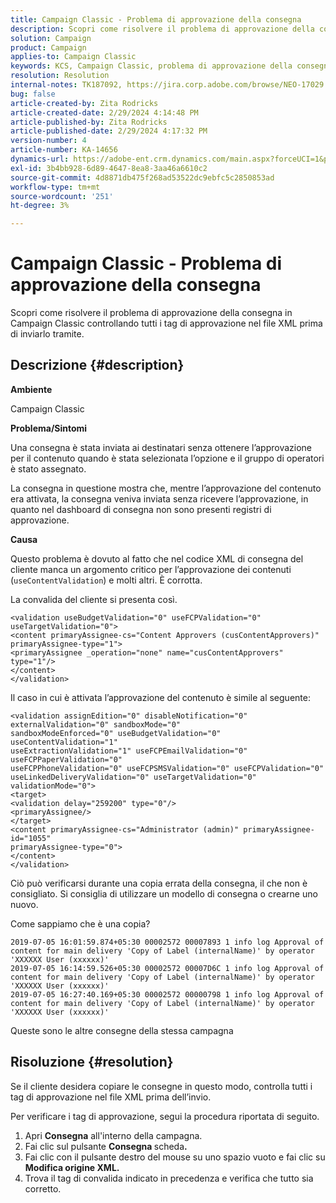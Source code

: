 ```yaml
---
title: Campaign Classic - Problema di approvazione della consegna
description: Scopri come risolvere il problema di approvazione della consegna in Campaign Classic
solution: Campaign
product: Campaign
applies-to: Campaign Classic
keywords: KCS, Campaign Classic, problema di approvazione della consegna,
resolution: Resolution
internal-notes: TK187092, https://jira.corp.adobe.com/browse/NEO-17029
bug: false
article-created-by: Zita Rodricks
article-created-date: 2/29/2024 4:14:48 PM
article-published-by: Zita Rodricks
article-published-date: 2/29/2024 4:17:32 PM
version-number: 4
article-number: KA-14656
dynamics-url: https://adobe-ent.crm.dynamics.com/main.aspx?forceUCI=1&pagetype=entityrecord&etn=knowledgearticle&id=098836a3-1dd7-ee11-9079-6045bd0065f9
exl-id: 3b4bb928-6d89-4647-8ea8-3aa46a6610c2
source-git-commit: 4d8871db475f268ad53522dc9ebfc5c2850853ad
workflow-type: tm+mt
source-wordcount: '251'
ht-degree: 3%

---
```


# Campaign Classic - Problema di approvazione della consegna


Scopri come risolvere il problema di approvazione della consegna in Campaign Classic controllando tutti i tag di approvazione nel file XML prima di inviarlo tramite.

## Descrizione {#description}


<b>Ambiente</b>

Campaign Classic



<b>Problema/Sintomi</b>

Una consegna è stata inviata ai destinatari senza ottenere l’approvazione per il contenuto quando è stata selezionata l’opzione e il gruppo di operatori è stato assegnato.

La consegna in questione mostra che, mentre l’approvazione del contenuto era attivata, la consegna veniva inviata senza ricevere l’approvazione, in quanto nel dashboard di consegna non sono presenti registri di approvazione.



<b>Causa</b>

Questo problema è dovuto al fatto che nel codice XML di consegna del cliente manca un argomento critico per l’approvazione dei contenuti (`useContentValidation`) e molti altri. È corrotta.

La convalida del cliente si presenta così.




```
<validation useBudgetValidation="0" useFCPValidation="0" useTargetValidation="0">
<content primaryAssignee-cs="Content Approvers (cusContentApprovers)" primaryAssignee-type="1">
<primaryAssignee _operation="none" name="cusContentApprovers" type="1"/>
</content>
</validation>
```




Il caso in cui è attivata l’approvazione del contenuto è simile al seguente:




```
<validation assignEdition="0" disableNotification="0" externalValidation="0" sandboxMode="0"
sandboxModeEnforced="0" useBudgetValidation="0" useContentValidation="1"
useExtractionValidation="1" useFCPEmailValidation="0" useFCPPaperValidation="0"
useFCPPhoneValidation="0" useFCPSMSValidation="0" useFCPValidation="0"
useLinkedDeliveryValidation="0" useTargetValidation="0" validationMode="0">
<target>
<validation delay="259200" type="0"/>
<primaryAssignee/>
</target>
<content primaryAssignee-cs="Administrator (admin)" primaryAssignee-id="1055"
primaryAssignee-type="0">
</content>
</validation>
```




Ciò può verificarsi durante una copia errata della consegna, il che non è consigliato. Si consiglia di utilizzare un modello di consegna o crearne uno nuovo.

Come sappiamo che è una copia?




```
2019-07-05 16:01:59.874+05:30 00002572 00007893 1 info log Approval of content for main delivery 'Copy of Label (internalName)' by operator 'XXXXXX User (xxxxxx)'
2019-07-05 16:14:59.526+05:30 00002572 00007D6C 1 info log Approval of content for main delivery 'Copy of Label (internalName)' by operator 'XXXXXX User (xxxxxx)'
2019-07-05 16:27:40.169+05:30 00002572 00000798 1 info log Approval of content for main delivery 'Copy of Label (internalName)' by operator 'XXXXXX User (xxxxxx)'
```




Queste sono le altre consegne della stessa campagna


## Risoluzione {#resolution}


Se il cliente desidera copiare le consegne in questo modo, controlla tutti i tag di approvazione nel file XML prima dell’invio.

Per verificare i tag di approvazione, segui la procedura riportata di seguito.

1. Apri <b>Consegna</b> all&#39;interno della campagna.
2. Fai clic sul pulsante <b>Consegna </b>scheda<b>.</b>
3. Fai clic con il pulsante destro del mouse su uno spazio vuoto e fai clic su <b>Modifica origine XML.</b>
4. Trova il tag di convalida indicato in precedenza e verifica che tutto sia corretto.
